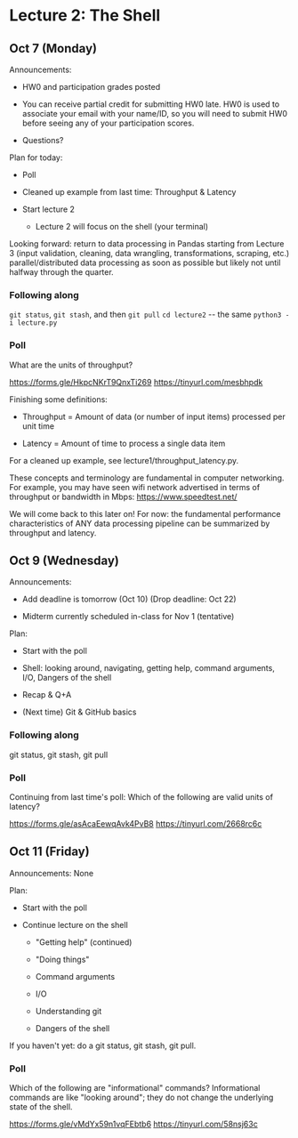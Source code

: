 # Lecture 2: The Shell

## Oct 7 (Monday)

Announcements:

- HW0 and participation grades posted

- You can receive partial credit for submitting HW0 late.
  HW0 is used to associate your email with your name/ID, so you
  will need to submit HW0 before seeing any of your participation scores.

- Questions?

Plan for today:

- Poll

- Cleaned up example from last time: Throughput & Latency

- Start lecture 2

  + Lecture 2 will focus on the shell (your terminal)

Looking forward:
return to data processing in Pandas starting from Lecture 3
(input validation, cleaning, data wrangling, transformations, scraping, etc.)
parallel/distributed data processing as soon as possible but likely
not until halfway through the quarter.

### Following along

`git status`, `git stash`, and then `git pull`
`cd lecture2` -- the same `python3 -i lecture.py`

### Poll

What are the units of throughput?

https://forms.gle/HkpcNKrT9QnxTi269
https://tinyurl.com/mesbhpdk

Finishing some definitions:

- Throughput = Amount of data (or number of input items)
  processed per unit time

- Latency = Amount of time to process a single data item

For a cleaned up example, see lecture1/throughput_latency.py.

These concepts and terminology are fundamental in computer networking.
For example, you may have seen wifi network advertised in terms of
throughput or bandwidth in Mbps:
https://www.speedtest.net/

We will come back to this later on!
For now: the fundamental performance characteristics of ANY data processing
pipeline can be summarized by throughput and latency.

## Oct 9 (Wednesday)

Announcements:

- Add deadline is tomorrow (Oct 10) (Drop deadline: Oct 22)

- Midterm currently scheduled in-class for Nov 1 (tentative)

Plan:

- Start with the poll

- Shell: looking around, navigating, getting help, command arguments, I/O, Dangers of the shell

- Recap & Q+A

- (Next time) Git & GitHub basics

### Following along

git status, git stash, git pull

### Poll

Continuing from last time's poll:
Which of the following are valid units of latency?

https://forms.gle/asAcaEewqAvk4PvB8
https://tinyurl.com/2668rc6c

## Oct 11 (Friday)

Announcements: None

Plan:

- Start with the poll

- Continue lecture on the shell

  + "Getting help" (continued)

  + "Doing things"

  + Command arguments

  + I/O

  + Understanding git

  + Dangers of the shell

If you haven't yet:
do a git status, git stash, git pull.

### Poll

Which of the following are "informational" commands?
Informational commands are like "looking around"; they do not change the underlying state of the shell.

https://forms.gle/vMdYx59n1vqFEbtb6
https://tinyurl.com/58nsj63c
